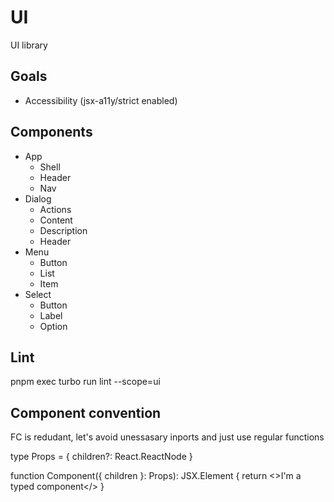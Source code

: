 # UI

UI library

## Goals

- Accessibility (jsx-a11y/strict enabled)

## Components

- App
  - Shell
  - Header
  - Nav
- Dialog
  - Actions
  - Content
  - Description
  - Header
- Menu
  - Button
  - List
  - Item
- Select
  - Button
  - Label
  - Option

## Lint 

pnpm exec turbo run lint --scope=ui

## Component convention

FC is redudant, let's avoid unessasary inports and just use regular functions

type Props = {
  children?: React.ReactNode
}

function Component({ children }: Props): JSX.Element {
  return <>I'm a typed component</>
}